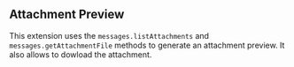 ## Attachment Preview

This extension uses the `messages.listAttachments` and `messages.getAttachmentFile` methods to generate an attachment preview. It also allows to dowload the attachment.
